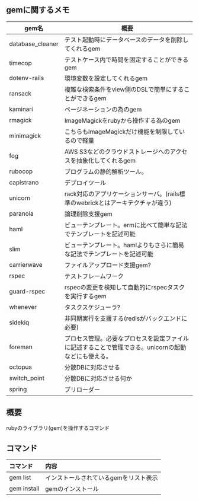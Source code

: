 
gemに関するメモ
------------------------------

| gem名            | 概要                                                                                                |
|------------------|-----------------------------------------------------------------------------------------------------|
| database_cleaner | テスト起動時にデータベースのデータを削除してくれるgem                                               |
| timecop          | テストケース内で時間を固定することができるgem                                                       |
| dotenv-rails     | 環境変数を設定してくれるgem                                                                         |
| ransack          | 複雑な検索条件をview側のDSLで簡単にすることができるgem                                              |
| kaminari         | ページネーションの為のgem                                                                           |
| rmagick          | ImageMagickをrubyから操作する為のgem                                                                |
| minimagick       | こちらもImageMagickだけ機能を制限しているので軽量                                                   |
| fog              | AWS S3などのクラウドストレージへのアクセスを抽象化してくれるgem                                     |
| rubocop          | プログラムの静的解析ツール。                                                                        |
| capistrano       | デプロイツール                                                                                      |
| unicorn          | rack対応のアプリケーションサーバ。(rails標準のwebrickとはアーキテクチャが違う)                      |
| paranoia         | 論理削除支援gem                                                                                     |
| haml             | ビューテンプレート。ermに比べて簡単な記法でテンプレートを記述可能                                   |
| slim             | ビューテンプレート。hamlよりもさらに簡易な記法でテンプレートを記述可能                              |
| carrierwave      | ファイルアップロード支援gem?                                                                        |
| rspec            | テストフレームワーク                                                                                |
| guard-rspec      | rspecの変更を検知して自動的にrspecタスクを実行するgem                                               |
| whenever         | タスクスケジューラ?                                                                                 |
| sidekiq          | 非同期実行を支援する(redisがバックエンドに必要)                                                     |
| foreman          | プロセス管理。必要なプロセスを設定ファイルに記述することで管理できる。unicornの起動などにも使える。 |
| octopus          | 分散DBに対応させる                                                                                  |
| switch_point     | 分散DBに対応させる何か                                                                              |
| spring           | プリローダー                                                                                        |


概要
------------------------------
rubyのライブラリ(gem)を操作するコマンド

コマンド
------------------------------

| コマンド                   | 内容                                  |
|:---------------------------|:--------------------------------------|
| gem list                   | インストールされているgemをリスト表示 |
| gem install <gem filename> | gemのインストール                     |




